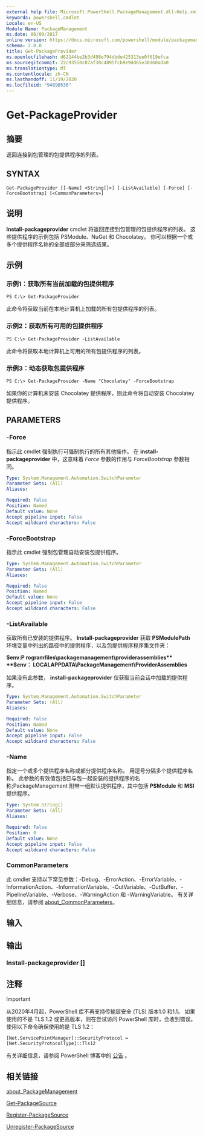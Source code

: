 ```yaml
---
external help file: Microsoft.PowerShell.PackageManagement.dll-Help.xml
keywords: powershell,cmdlet
Locale: en-US
Module Name: PackageManagement
ms.date: 06/09/2017
online version: https://docs.microsoft.com/powershell/module/packagemanagement/get-packageprovider?view=powershell-7&WT.mc_id=ps-gethelp
schema: 2.0.0
title: Get-PackageProvider
ms.openlocfilehash: d62144be2b3d498e794dbde425313ee0f619efca
ms.sourcegitcommit: 22c93550c87af30c4895fcb9e9dd65e30d60ada0
ms.translationtype: MT
ms.contentlocale: zh-CN
ms.lasthandoff: 11/19/2020
ms.locfileid: "94890536"
---
```

# Get-PackageProvider

## 摘要
返回连接到包管理的包提供程序的列表。

## SYNTAX

```
Get-PackageProvider [[-Name] <String[]>] [-ListAvailable] [-Force] [-ForceBootstrap] [<CommonParameters>]
```

## 说明

**Install-packageprovider** cmdlet 将返回连接到包管理的包提供程序的列表。
这些提供程序的示例包括 PSModule、NuGet 和 Chocolatey。
你可以根据一个或多个提供程序名称的全部或部分来筛选结果。

## 示例

### 示例1：获取所有当前加载的包提供程序

```
PS C:\> Get-PackageProvider
```

此命令将获取当前在本地计算机上加载的所有包提供程序的列表。

### 示例2：获取所有可用的包提供程序

```
PS C:\> Get-PackageProvider -ListAvailable
```

此命令将获取本地计算机上可用的所有包提供程序的列表。

### 示例3：动态获取包提供程序

```
PS C:\> Get-PackageProvider -Name "Chocolatey" -ForceBootstrap
```

如果你的计算机未安装 Chocolatey 提供程序，则此命令将自动安装 Chocolatey 提供程序。

## PARAMETERS

### -Force

指示此 cmdlet 强制执行可强制执行的所有其他操作。
在 **install-packageprovider** 中，这意味着 *Force* 参数的作用与 *ForceBootstrap* 参数相同。

```yaml
Type: System.Management.Automation.SwitchParameter
Parameter Sets: (All)
Aliases:

Required: False
Position: Named
Default value: None
Accept pipeline input: False
Accept wildcard characters: False
```

### -ForceBootstrap

指示此 cmdlet 强制包管理自动安装包提供程序。

```yaml
Type: System.Management.Automation.SwitchParameter
Parameter Sets: (All)
Aliases:

Required: False
Position: Named
Default value: None
Accept pipeline input: False
Accept wildcard characters: False
```

### -ListAvailable

获取所有已安装的提供程序。
**Install-packageprovider** 获取 **PSModulePath** 环境变量中列出的路径中的提供程序，以及包提供程序程序集文件夹：

**$env:P rogramfiles\packagemanagement\providerassemblies** **$env： LOCALAPPDATA\PackageManagement\ProviderAssemblies**

如果没有此参数， **install-packageprovider** 仅获取当前会话中加载的提供程序。

```yaml
Type: System.Management.Automation.SwitchParameter
Parameter Sets: (All)
Aliases:

Required: False
Position: Named
Default value: None
Accept pipeline input: False
Accept wildcard characters: False
```

### -Name

指定一个或多个提供程序名称或部分提供程序名称。
用逗号分隔多个提供程序名称。
此参数的有效值包括已与包一起安装的提供程序的名称;PackageManagement 附带一组默认提供程序，其中包括 **PSModule** 和 **MSI** 提供程序。

```yaml
Type: System.String[]
Parameter Sets: (All)
Aliases:

Required: False
Position: 0
Default value: None
Accept pipeline input: False
Accept wildcard characters: False
```

### CommonParameters

此 cmdlet 支持以下常见参数：-Debug、-ErrorAction、-ErrorVariable、-InformationAction、-InformationVariable、-OutVariable、-OutBuffer、-PipelineVariable、-Verbose、-WarningAction 和 -WarningVariable。 有关详细信息，请参阅 [about_CommonParameters](https://go.microsoft.com/fwlink/?LinkID=113216)。

## 输入

## 输出

### Install-packageprovider []

## 注释

> [!IMPORTANT]
> 从2020年4月起，PowerShell 库不再支持传输层安全 (TLS) 版本1.0 和1.1。 如果使用的不是 TLS 1.2 或更高版本，则在尝试访问 PowerShell 库时，会收到错误。 使用以下命令确保使用的是 TLS 1.2：
>
> `[Net.ServicePointManager]::SecurityProtocol = [Net.SecurityProtocolType]::Tls12`
>
> 有关详细信息，请参阅 PowerShell 博客中的 [公告](https://devblogs.microsoft.com/powershell/powershell-gallery-tls-support/) 。

## 相关链接

[about_PackageManagement](../Microsoft.PowerShell.Core/About/about_PackageManagement.md)

[Get-PackageSource](Get-PackageSource.md)

[Register-PackageSource](Register-PackageSource.md)

[Unregister-PackageSource](Unregister-PackageSource.md)
